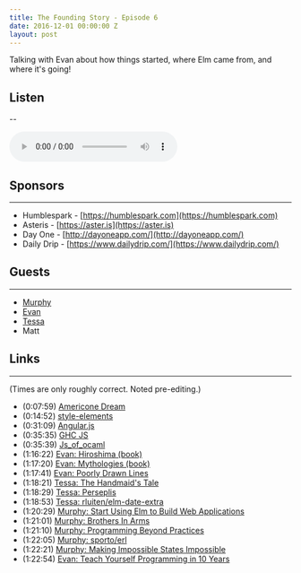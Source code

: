 ```yaml
---
title: The Founding Story - Episode 6
date: 2016-12-01 00:00:00 Z
layout: post
---
```


Talking with Evan about how things started, where Elm came from, and where it's going!

## Listen
--

<audio controls>
    <source src="http://cast.rocks/hosting/6039/Elm-Town-6-Origin-Story.mp3" type="audio/mpeg">
</audio>

<!--<iframe src="https://cast.rocks/player/6039/Elm-Town-6-Origin-Story.mp3?episodeTitle=The%20Founding%20Story%2C%20Elm%20Town%20-%20Episode%206&podcastTitle=Elm%20Town&episodeDate=December%205th%2C%202016&imageURL=https%3A%2F%2Fcast.rocks%2Fhosting%2F6039%2Ffeeds%2F8YSE5.jpg&itunesLink=https%3A%2F%2Fitunes.apple.com%2Fus%2Fpodcast%2Felm-town%2Fid1158047037%3Fmt%3D2" style="border: none; min-height: 265px; max-height: 320px; max-width: 558px; min-width: 270px; width: 100%; height: 100%;" scrollbars="no"></iframe>-->


## Sponsors
---

- Humblespark - [https://humblespark.com](https://humblespark.com)
- Asteris - [https://aster.is](https://aster.is)
- Day One - [http://dayoneapp.com/](http://dayoneapp.com/)
- Daily Drip - [https://www.dailydrip.com/](https://www.dailydrip.com/)

<!--## Show Notes-->

## Guests
---

- [Murphy](https://twitter.com/splodingsocks)
- [Evan](https://twitter.com/czaplic)
- [Tessa](https://twitter.com/t_kelly9)
- Matt

## Links
---

(Times are only roughly correct. Noted pre-editing.)

- (0:07:59) [Americone Dream](http://www.benjerry.com/flavors/americone-dream-ice-cream)
- (0:14:52) [style-elements](http://package.elm-lang.org/packages/mdgriffith/style-elements/latest)
- (0:31:09) [Angular.js](https://angularjs.org/)
- (0:35:35) [GHC JS](https://github.com/ghcjs/ghcjs)
- (0:35:39) [Js_of_ocaml](https://github.com/ocsigen/js_of_ocaml)
- (1:16:22) [Evan: Hiroshima (book)](https://en.wikipedia.org/wiki/Hiroshima_(book))
- (1:17:20) [Evan: Mythologies (book)](https://en.wikipedia.org/wiki/Mythologies_(book))
- (1:17:41) [Evan: Poorly Drawn Lines](http://poorlydrawnlines.com/comic/shapes-club/)
- (1:18:21) [Tessa: The Handmaid's Tale](http://www.goodreads.com/book/show/38447.The_Handmaid_s_Tale)
- (1:18:29) [Tessa: Perseplis](http://www.goodreads.com/book/show/991197.The_Complete_Persepolis)
- (1:18:53) [Tessa: rluiten/elm-date-extra](https://github.com/rluiten/elm-date-extra)
- (1:20:29) [Murphy: Start Using Elm to Build Web Applications](https://egghead.io/courses/start-using-elm-to-build-web-applications)
- (1:21:01) [Murphy: Brothers In Arms](https://www.amazon.com/dp/B000FC1LPG/ref=dp-kindle-redirect?_encoding=UTF8&btkr=1)
- (1:21:10) [Murphy: Programming Beyond Practices](http://shop.oreilly.com/product/0636920047391.do)
- (1:22:05) [Murphy: sporto/erl](http://package.elm-lang.org/packages/sporto/erl/latest)
- (1:22:21) [Murphy: Making Impossible States Impossible](https://www.youtube.com/watch?v=IcgmSRJHu_8)
- (1:22:54) [Evan: Teach Yourself Programming in 10 Years](http://wiki.c2.com/?TeachYourselfProgrammingInTenYears)